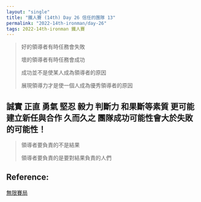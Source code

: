 ```yaml
---
layout: "single"
title: "鐵人賽 (14th) Day 26 信任的團隊 13"
permalink: "2022-14th-ironman/day-26"
tags: 2022-14th-ironman 鐵人賽
---
```


> 好的領導者有時任務會失敗
>
> 壞的領導者有時任務會成功
>
> 成功並不是使某人成為領導者的原因
>
> 展現領導力才是使一個人成為優秀領導者的原因

## 誠實 正直 勇氣 堅忍 毅力 判斷力 和果斷等素質 更可能建立新任與合作 久而久之 團隊成功可能性會大於失敗的可能性！


> 領導者要負責的不是結果
>
>  領導者要負責的是要對結果負責的人們

## Reference:

[無限賽局](https://www.books.com.tw/products/0010879567?sloc=main)  